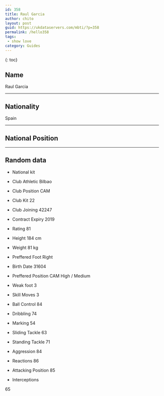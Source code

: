 ```yaml
---
id: 358
title: Raul Garcia
author: chito
layout: post
guid: https://ukdataservers.com/mbti/?p=358
permalink: /hello358
tags:
 - show love
category: Guides
---
```



{: toc}

## Name  
Raul Garcia 

* * *

## Nationality  
Spain 

* * *

## National Position 

* * *

## Random data 

  * National kit 
  * Club 
Athletic Bilbao 

  * Club Position 
CAM 

  * Club Kit 
22 

  * Club Joining 
42247 

  * Contract Expiry 
2019 

  * Rating 
81 

  * Height 
184 cm 

  * Weight 
81 kg 

  * Preffered Foot 
Right 

  * Birth Date 
31604 

  * Preffered Position 
CAM High / Medium 

  * Weak foot 
3 

  * Skill Moves 
3 

  * Ball Control 
84 

  * Dribbling 
74 

  * Marking 
54 

  * Sliding Tackle 
63 

  * Standing Tackle 
71 

  * Aggression 
84 

  * Reactions 
86 

  * Attacking Position 
85 

  * Interceptions 

65